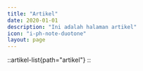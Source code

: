 ```yaml
---
title: "Artikel"
date: 2020-01-01
description: "Ini adalah halaman artikel"
icon: "i-ph-note-duotone"
layout: page
---
```


::artikel-list{path="artikel"}
::
